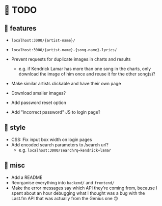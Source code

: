 # 🚧 TODO

## 🌟 features

- `localhost:3000/{artist-name}/`
- `localhost:3000/{artist-name}-{song-name}-lyrics/`

- Prevent requests for duplicate images in charts and results
    - e.g. if Kendrick Lamar has more than one song in the charts, only
    download the image of him once and reuse it for the other song(s)?

- Make similar artists clickable and have their own page
- Download smaller images?

- Add password reset option
- Add "incorrect password" JS to login page?

## 🎨 style

- CSS: Fix input box width on login pages
- Add encoded search parameters to /search url?
    - e.g. `localhost:3000/search?q=kendrick+lamar`

## 🔀 misc

- Add a README
- Reorganise everything into `backend/` and `frontend/`
- Make the error messages say which API they're coming from, because I spent
about an hour debugging what I thought was a bug with the Last.fm API that was
actually from the Genius one 🙃
